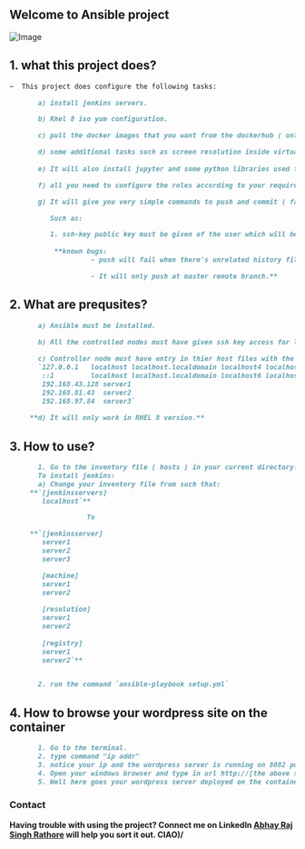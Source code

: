## Welcome to Ansible project

![Image](https://github.com/Chandrashekhars816/ansible-projects/blob/master/icons/ansible.png)

## 1. what this project does?
```markdown
~  This project does configure the following tasks:

       a) install jenkins servers.

       b) Rhel 8 iso yum configuration.

       c) pull the docker images that you want from the dockerhub ( only those that don't require you to login ).

       d) some additional tasks such as screen resolution inside virtualbox vm of rhel 8.
 
       e) It will also install jupyter and some python libraries used for machine learning projects.

       f) all you need to configure the roles according to your requirements.

       g) It will give you very simple commands to push and commit ( fast commit ) all you need is to configure some things for these commands to work easily.

          Such as: 

          1. ssh-key public key must be given of the user which will be used for pushing and pulling as well as commiting as 'fast commit'
             
           **known bugs:
                    - push will fail when there's unrelated history files on the remote repo.

                    - It will only push at master remote branch.**
```
## 2. What are prequsites?
```markdown
       a) Ansible must be installed.
      
       b) All the controlled nodes must have given ssh key access for login and don't require the passwords.

       c) Controller node must have entry in thier host files with the alias for the remote nodes as the file is at /etc/hosts and entry should be like:
       `127.0.0.1   localhost localhost.localdomain localhost4 localhost4.localdomain4
        ::1         localhost localhost.localdomain localhost6 localhost6.localdomain6
        192.168.43.128 server1
        192.168.81.43  server2
        192.168.97.84  server3`
      
     **d) It will only work in RHEL 8 version.**
```
## 3. How to use?
```markdown
       1. Go to the inventory file ( hosts ) in your current directory:         
       To install jenkins: 
       a) Change your inventory file from such that:
     **`[jenkinsservers]
        localhost`**

                   To

     **`[jenkinsserver]
        server1
        server2
        server3

        [machine]
        server1
        server2
        
        [resolution]
        server1
        server2
       
        [registry]
        server1
        server2`**


       2. run the command `ansible-playbook setup.yml`
```
## 4. How to browse your wordpress site on the container

```markdown
       1. Go to the terminal.
       2. type command "ip addr"
       3. notice your ip and the wordpress server is running on 8082 port.
       4. Open your windows browser and type in url http://[the above step i.p.]:8082 
       5. Well here goes your wordpress server deployed on the container
```

### Contact

**Having trouble with using the project? Connect me on LinkedIn [Abhay Raj Singh Rathore](www.linkedin.com/in/abhay-raj-singh-rathore-54078a160) will help you sort it out. CIAO)/**
